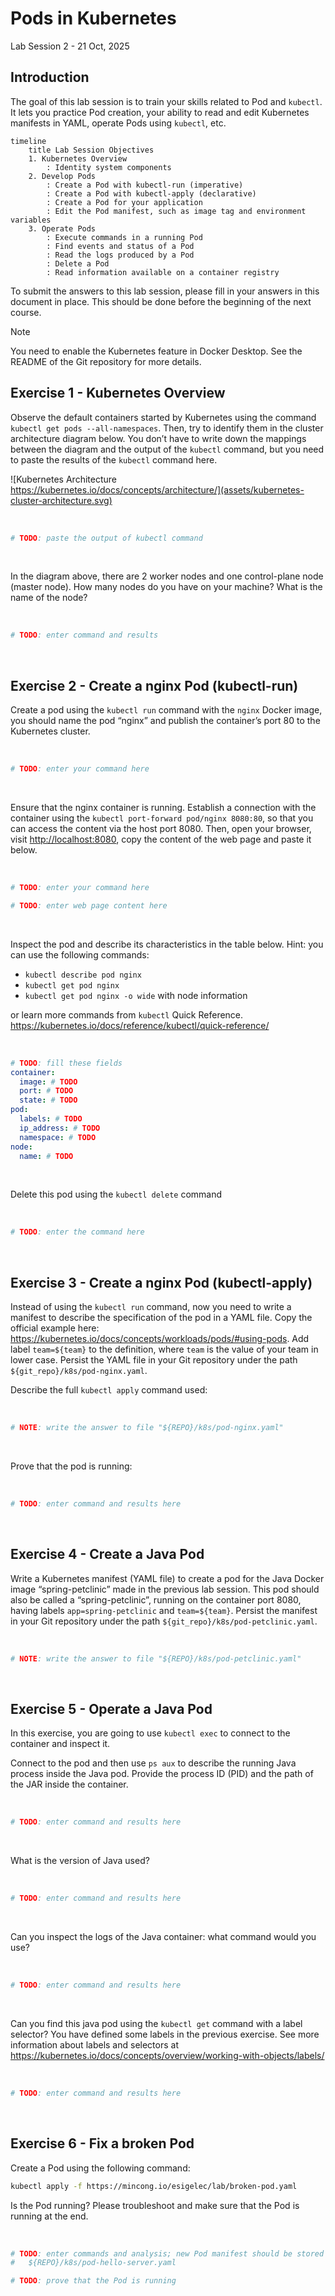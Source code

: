 # Pods in Kubernetes

Lab Session 2 - 21 Oct, 2025

## Introduction

The goal of this lab session is to train your skills related to Pod and
`kubectl`. It lets you practice Pod creation, your ability to read and
edit Kubernetes manifests in YAML, operate Pods using `kubectl`, etc.

``` mermaid
timeline
    title Lab Session Objectives
    1. Kubernetes Overview
        : Identity system components
    2. Develop Pods
        : Create a Pod with kubectl-run (imperative)
        : Create a Pod with kubectl-apply (declarative)
        : Create a Pod for your application
        : Edit the Pod manifest, such as image tag and environment variables
    3. Operate Pods
        : Execute commands in a running Pod
        : Find events and status of a Pod
        : Read the logs produced by a Pod
        : Delete a Pod
        : Read information available on a container registry
```

To submit the answers to this lab session, please fill in your answers
in this document in place. This should be done before the beginning of
the next course.

> [!NOTE]
> You need to enable the Kubernetes feature in Docker Desktop.
> See the README of the Git repository for more details.

## Exercise 1 - Kubernetes Overview

Observe the default containers started by Kubernetes using the command
`kubectl get pods --all-namespaces`. Then, try to identify them in the
cluster architecture diagram below. You don’t have to write down the
mappings between the diagram and the output of the `kubectl` command,
but you need to paste the results of the `kubectl` command here.

![Kubernetes Architecture
https://kubernetes.io/docs/concepts/architecture/](assets/kubernetes-cluster-architecture.svg)

  

``` sh
# TODO: paste the output of kubectl command
```

  

In the diagram above, there are 2 worker nodes and one control-plane
node (master node). How many nodes do you have on your machine? What is
the name of the node?

  

``` sh
# TODO: enter command and results
```

  

## Exercise 2 - Create a nginx Pod (kubectl-run)

Create a pod using the `kubectl run` command with the `nginx` Docker
image, you should name the pod “nginx” and publish the container’s port
80 to the Kubernetes cluster.

  

``` sh
# TODO: enter your command here
```

  

Ensure that the nginx container is running. Establish a connection with
the container using the `kubectl port-forward pod/nginx 8080:80`, so
that you can access the content via the host port 8080. Then, open your
browser, visit <http://localhost:8080>, copy the content of the web page
and paste it below.

  

``` sh
# TODO: enter your command here
```

``` sh
# TODO: enter web page content here
```

  

Inspect the pod and describe its characteristics in the table below.
Hint: you can use the following commands:

- `kubectl describe pod nginx`
- `kubectl get pod nginx`
- `kubectl get pod nginx -o wide` with node information

or learn more commands from `kubectl` Quick Reference.
<https://kubernetes.io/docs/reference/kubectl/quick-reference/>

  

``` yaml
# TODO: fill these fields
container:
  image: # TODO
  port: # TODO
  state: # TODO
pod:
  labels: # TODO
  ip_address: # TODO
  namespace: # TODO
node:
  name: # TODO
```

  

Delete this pod using the `kubectl delete` command

  

``` sh
# TODO: enter the command here
```

  

## Exercise 3 - Create a nginx Pod (kubectl-apply)

Instead of using the `kubectl run` command, now you need to write a
manifest to describe the specification of the pod in a YAML file. Copy
the official example here:
<https://kubernetes.io/docs/concepts/workloads/pods/#using-pods>. Add
label `team=${team}` to the definition, where `team` is the value of
your team in lower case. Persist the YAML file in your Git repository
under the path `${git_repo}/k8s/pod-nginx.yaml`.

Describe the full `kubectl apply` command used:

  

``` sh
# NOTE: write the answer to file "${REPO}/k8s/pod-nginx.yaml"
```

  

Prove that the pod is running:

  

``` sh
# TODO: enter command and results here
```

  

## Exercise 4 - Create a Java Pod

Write a Kubernetes manifest (YAML file) to create a pod for the Java
Docker image “spring-petclinic” made in the previous lab session. This
pod should also be called a “spring-petclinic”, running on the container
port 8080, having labels `app=spring-petclinic` and `team=${team}`.
Persist the manifest in your Git repository under the path
`${git_repo}/k8s/pod-petclinic.yaml`.

  

``` sh
# NOTE: write the answer to file "${REPO}/k8s/pod-petclinic.yaml"
```

  

## Exercise 5 - Operate a Java Pod

In this exercise, you are going to use `kubectl exec` to connect to the
container and inspect it.

Connect to the pod and then use `ps aux` to describe the running Java
process inside the Java pod. Provide the process ID (PID) and the path
of the JAR inside the container.

  

``` sh
# TODO: enter command and results here
```

  

What is the version of Java used?

  

``` sh
# TODO: enter command and results here
```

  

Can you inspect the logs of the Java container: what command would you
use?

  

``` sh
# TODO: enter command and results here
```

  

Can you find this java pod using the `kubectl get` command with a label
selector? You have defined some labels in the previous exercise. See
more information about labels and selectors at
https://kubernetes.io/docs/concepts/overview/working-with-objects/labels/

  

``` sh
# TODO: enter command and results here
```

  

## Exercise 6 - Fix a broken Pod

Create a Pod using the following command:

``` sh
kubectl apply -f https://mincong.io/esigelec/lab/broken-pod.yaml
```

Is the Pod running? Please troubleshoot and make sure that the Pod is
running at the end.

  

``` sh
# TODO: enter commands and analysis; new Pod manifest should be stored under
#   ${REPO}/k8s/pod-hello-server.yaml
```

``` sh
# TODO: prove that the Pod is running
```
